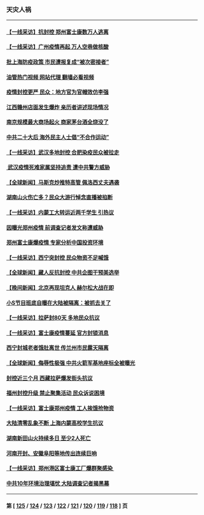 ### 天灾人祸
---
#### [【一线采访】抗封控 郑州富士康数万人逃离](../../pages/ncid280/n13855945.md?10311645) 
#### [【一线采访】广州疫情再起 万人空巷做核酸](../../pages/ncid280/n13855849.md?10311645) 
#### [批上海防疫政策 市民遭报复成“被次密接者”](../../pages/ncid280/n13855732.md?10311645) 
#### [油管热门视频 网站代理 翻墙必看视频](http://132.145.103.77:81/youtube.html?10311645)
#### [疫情封控更严 民众：地方官为官帽效仿李强](../../pages/ncid280/n13855785.md?10311645) 
#### [江西赣州店面发生爆炸 亲历者讲述现场情况](../../pages/ncid280/n13855742.md?10311645) 
#### [南京规模最大商场起火 商家茅台酒全烧没了](../../pages/ncid280/n13855540.md?10311645) 
#### [中共二十大后 海外民主人士倡“不合作运动”](../../pages/ncid280/n13855429.md?10311645) 
#### [【一线采访】武汉多地封控 合肥染疫民众被拉走](../../pages/ncid280/n13855191.md?10311645) 
#### [ 武汉疫情死难家属坚持追责 遭中共警方威胁](../../pages/ncid280/n13855282.md?10311645) 
#### [【全球新闻】马斯克炒推特高管 佩洛西丈夫遇袭](../../pages/ncid280/n13854985.md?10311645) 
#### [湖南山火伤亡多？民众大游行悼念直播被掐断](../../pages/ncid280/n13855083.md?10311645) 
#### [【一线采访】内蒙工大转运近两千学生 引热议](../../pages/ncid280/n13854643.md?10311645) 
#### [因曝光郑州疫情 前调查记者发文称遭威胁](../../pages/ncid280/n13854642.md?10311645) 
#### [郑州富士康爆疫情 专家分析中国投资环境](../../pages/ncid280/n13854635.md?10311645) 
#### [【一线采访】西宁突封控 民众物资不足喊饿](../../pages/ncid280/n13854484.md?10311645) 
#### [【全球新闻】藏人反抗封控 中共企图干预美选举](../../pages/ncid280/n13854229.md?10311645) 
#### [【晚间新闻】北京再现坦克人 赫尔松大战在即](../../pages/ncid280/n13854593.md?10311645) 
#### [小S节目班底自曝在大陆被隔离：被抓去关了](../../pages/ncid280/n13854251.md?10311645) 
#### [【一线采访】拉萨封80天 多地民众抗议](../../pages/ncid280/n13853861.md?10311645) 
#### [【一线采访】富士康疫情蔓延 官方封锁消息](../../pages/ncid280/n13853990.md?10311645) 
#### [西宁封城老者饿肚离世 传兰州市民露天隔离](../../pages/ncid280/n13853860.md?10311645) 
#### [【全球新闻】侮辱性极强 中共火箭军基地座标全被曝光](../../pages/ncid280/n13853831.md?10311645) 
#### [封控近三个月 西藏拉萨爆发街头抗议](../../pages/ncid280/n13853621.md?10311645) 
#### [福州封控升级 禁止聚集活动 民众诉说困境](../../pages/ncid280/n13853606.md?10311645) 
#### [【一线采访】富士康郑州疫情 工人挨饿抢物资](../../pages/ncid280/n13853316.md?10311645) 
#### [大陆清零乱象不断 上海内蒙高校学生抗议](../../pages/ncid280/n13852968.md?10311645) 
#### [湖南新田山火持续多日 至少2人死亡](../../pages/ncid280/n13852880.md?10311645) 
#### [河南开封、安徽阜阳等地传出连续巨响](../../pages/ncid280/n13852855.md?10311645) 
#### [【一线采访】郑州港区富士康工厂爆群聚感染 ](../../pages/ncid280/n13852484.md?10311645) 
#### [中共10年环境治理堪忧 大陆调查记者揭黑幕](../../pages/ncid280/n13852469.md?10311645) 

---
#### 第 [ [125](./125.md?10311645) / [124](./124.md?10311645) / [123](./123.md?10311645) / [122](./122.md?10311645) / [121](./121.md?10311645) / [120](./120.md?10311645) / [119](./119.md?10311645) / [118](./118.md?10311645) ] 页
